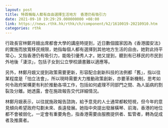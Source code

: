```yaml
---
layout: post
title: 特首稱每人都有自由選擇生活地方　香港仍有吸引力
date: 2021-09-10 19:29:29.000000000 +08:00
link: https://news.rthk.hk/rthk/ch/component/k2/1610019-20210910.htm
categories: rthk
---
```


行政長官林鄭月娥出席都會大學的講座時提到，近日數個國家因為《香港國安法》的實施而放寬移民規限，她指每個人都有選擇到其他地方生活的自由，她對此持平常心，又指香港仍有吸引力，能吸引優秀人才。她又提到，聽到有已移民的市民到外地後「淒涼」，包括子女到公立學校讀書難以適應等。

另外，林鄭月娥又提到政策需要更新，形容配合創新科技的法例都「舊」，指以往某程度是「怕立法會」，所以現時需要大力推動政策創新，亦要革新機制，思考如何令政府架構更有利於推動各項工作，包括如何處理不同部門之間、為人詬病的割裂及分離。她透露，會在施政報告交代詳細情況。

林鄭月娥表示，以往就施政報告諮詢，給予意見的人士通常都較短視，但今年的意見傾向希望政府勾劃未來、長遠發展。她指中央提出發展橫琴、前海，香港的地位都不會被弱化，一定會有重要角色，指香港需要由服務提供者、監管者，轉為促成者及推廣者。
